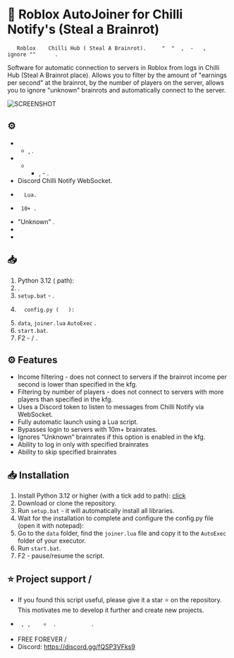 # 🧠 Roblox AutoJoiner for Chilli Notify's (Steal a Brainrot)

       Roblox    Chilli Hub ( Steal A Brainrot).     "  "  ,  -   ,  ignore ""      .

Software for automatic connection to servers in Roblox from logs in Chilli Hub (Steal A Brainrot place). Allows you to filter by the amount of "earnings per second" at the brainrot, by the number of players on the server, allows you to ignore "unknown" brainrots and automatically connect to the server.

![SCREENSHOT](data/new_screenshot.png)

## ⚙️ 
-   -    ,          .
-   -  -    ,   -      .
-   Discord     Chilli Notify  WebSocket.
-       Lua.
-      10+ .
-  "Unknown"       .
-      
-    

## 📥 
1.  Python 3.12   (    path): [](https://www.python.org/downloads/release/python-3120/)
2.    .
3.  `setup.bat` -     .
4.       config.py (   ):
5.    `data`,   `joiner.lua`      `AutoExec`  .
6.  `start.bat`.
7. F2 - /  .

## ⚙️ Features
- Income filtering - does not connect to servers if the brainrot income per second is lower than specified in the kfg.
- Filtering by number of players - does not connect to servers with more players than specified in the kfg.
- Uses a Discord token to listen to messages from Chilli Notify via WebSocket.
- Fully automatic launch using a Lua script.
- Bypasses login to servers with 10m+ brainrates.
- Ignores “Unknown” brainrates if this option is enabled in the kfg.
- Ability to log in only with specified brainrates
- Ability to skip specified brainrates

## 📥 Installation
1. Install Python 3.12 or higher (with a tick add to path): [click](https://www.python.org/downloads/release/python-3120/)
2. Download or clone the repository.
3. Run `setup.bat` - it will automatically install all libraries.
4. Wait for the installation to complete and configure the config.py file (open it with notepad):
5. Go to the `data` folder, find the `joiner.lua` file and copy it to the `AutoExec` folder of your executor.
6. Run `start.bat`.
7. F2 - pause/resume the script.

## ⭐ Project support /  
- If you found this script useful, please give it a star ⭐ on the repository. This motivates me to develop it further and create new projects.
-      , ,    ⭐  .           .
- FREE FOREVER /  
- Discord: https://discord.gg/fQSP3VFks9